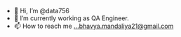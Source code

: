 - 👋 Hi, I’m @data756
- 🌱 I’m currently working as QA Engineer. 
- 📫 How to reach me ...bhavya.mandaliya21@gmail.com

<!---
data756/data756 is a ✨ special ✨ repository because its `README.md` (this file) appears on your GitHub profile.
You can click the Preview link to take a look at your changes.
--->

